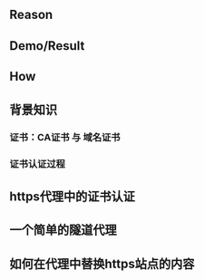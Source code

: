 ## Reason

## Demo/Result

## How

## 背景知识
### 证书：CA证书 与 域名证书

### 证书认证过程


## https代理中的证书认证

## 一个简单的隧道代理

## 如何在代理中替换https站点的内容
<!--stackedit_data:
eyJoaXN0b3J5IjpbLTE5MTM0NTU2MjJdfQ==
-->